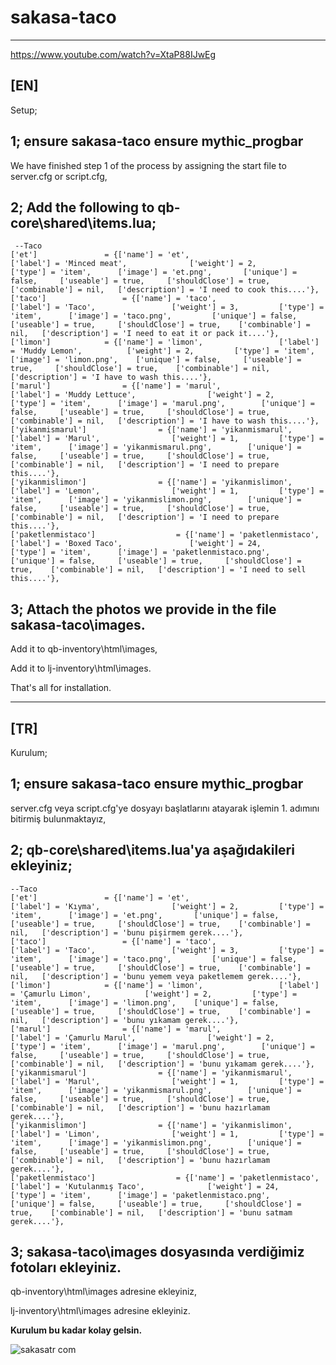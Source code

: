 # sakasa-taco

------------------------------------------------------------------------------------------------------------------------------------------------------------------------------

https://www.youtube.com/watch?v=XtaP88IJwEg

<strong>[EN]</strong>
------------------------------------------------------------------------------------------------------------------------------------------------------------------------------

Setup;

1;
ensure sakasa-taco
ensure mythic_progbar
------------------------------------------------------------------------------------------------------------------------------------------------------------------------------
We have finished step 1 of the process by assigning the start file to server.cfg or script.cfg,



2;
Add the following to qb-core\shared\items.lua;
------------------------------------------------------------------------------------------------------------------------------------------------------------------------------
     --Taco
	['et'] 			     = {['name'] = 'et', 			  	        ['label'] = 'Minced meat', 			    ['weight'] = 2, 		['type'] = 'item', 		['image'] = 'et.png', 	    ['unique'] = false, 	['useable'] = true, 	['shouldClose'] = true,	   ['combinable'] = nil,   ['description'] = 'I need to cook this....'},
	['taco'] 			     = {['name'] = 'taco', 			  	        ['label'] = 'Taco', 			    ['weight'] = 3, 		['type'] = 'item', 		['image'] = 'taco.png', 	    ['unique'] = false, 	['useable'] = true, 	['shouldClose'] = true,	   ['combinable'] = nil,   ['description'] = 'I need to eat it or pack it....'},
	['limon'] 			 = {['name'] = 'limon', 			  	['label'] = 'Muddy Lemon', 			['weight'] = 2, 		['type'] = 'item', 		['image'] = 'limon.png', 	['unique'] = false, 	['useable'] = true, 	['shouldClose'] = true,	   ['combinable'] = nil,   ['description'] = 'I have to wash this....'},
	['marul'] 			     = {['name'] = 'marul', 			  	        ['label'] = 'Muddy Lettuce', 			    ['weight'] = 2, 		['type'] = 'item', 		['image'] = 'marul.png', 	    ['unique'] = false, 	['useable'] = true, 	['shouldClose'] = true,	   ['combinable'] = nil,   ['description'] = 'I have to wash this....'},
	['yikanmismarul'] 			     = {['name'] = 'yikanmismarul', 			  	        ['label'] = 'Marul', 			    ['weight'] = 1, 		['type'] = 'item', 		['image'] = 'yikanmismarul.png', 	    ['unique'] = false, 	['useable'] = true, 	['shouldClose'] = true,	   ['combinable'] = nil,   ['description'] = 'I need to prepare this....'},
	['yikanmislimon'] 			     = {['name'] = 'yikanmislimon', 			  	        ['label'] = 'Lemon', 			    ['weight'] = 1, 		['type'] = 'item', 		['image'] = 'yikanmislimon.png', 	    ['unique'] = false, 	['useable'] = true, 	['shouldClose'] = true,	   ['combinable'] = nil,   ['description'] = 'I need to prepare this....'},
	['paketlenmistaco'] 			     = {['name'] = 'paketlenmistaco', 			  	        ['label'] = 'Boxed Taco', 			    ['weight'] = 24, 		['type'] = 'item', 		['image'] = 'paketlenmistaco.png', 	    ['unique'] = false, 	['useable'] = true, 	['shouldClose'] = true,	   ['combinable'] = nil,   ['description'] = 'I need to sell this....'},

3;
Attach the photos we provide in the file sakasa-taco\images.
------------------------------------------------------------------------------------------------------------------------------------------------------------------------------
Add it to qb-inventory\html\images,

Add it to lj-inventory\html\images.



That's all for installation.


------------------------------------------------------------------------------------------------------------------------------------------------------------------------------


<strong>[TR]</strong>
------------------------------------------------------------------------------------------------------------------------------------------------------------------------------

Kurulum;

1;
ensure sakasa-taco
ensure mythic_progbar
------------------------------------------------------------------------------------------------------------------------------------------------------------------------------
server.cfg veya script.cfg'ye dosyayı başlatlarını atayarak işlemin 1. adımını bitirmiş bulunmaktayız,

2;
qb-core\shared\items.lua'ya aşağıdakileri ekleyiniz;
------------------------------------------------------------------------------------------------------------------------------------------------------------------------------
    --Taco
	['et'] 			     = {['name'] = 'et', 			  	        ['label'] = 'Kıyma', 			    ['weight'] = 2, 		['type'] = 'item', 		['image'] = 'et.png', 	    ['unique'] = false, 	['useable'] = true, 	['shouldClose'] = true,	   ['combinable'] = nil,   ['description'] = 'bunu pişirmem gerek....'},
	['taco'] 			     = {['name'] = 'taco', 			  	        ['label'] = 'Taco', 			    ['weight'] = 3, 		['type'] = 'item', 		['image'] = 'taco.png', 	    ['unique'] = false, 	['useable'] = true, 	['shouldClose'] = true,	   ['combinable'] = nil,   ['description'] = 'bunu yemem veya paketlemem gerek....'},
	['limon'] 			 = {['name'] = 'limon', 			  	['label'] = 'Çamurlu Limon', 			['weight'] = 2, 		['type'] = 'item', 		['image'] = 'limon.png', 	['unique'] = false, 	['useable'] = true, 	['shouldClose'] = true,	   ['combinable'] = nil,   ['description'] = 'bunu yıkamam gerek....'},
	['marul'] 			     = {['name'] = 'marul', 			  	        ['label'] = 'Çamurlu Marul', 			    ['weight'] = 2, 		['type'] = 'item', 		['image'] = 'marul.png', 	    ['unique'] = false, 	['useable'] = true, 	['shouldClose'] = true,	   ['combinable'] = nil,   ['description'] = 'bunu yıkamam gerek....'},
	['yikanmismarul'] 			     = {['name'] = 'yikanmismarul', 			  	        ['label'] = 'Marul', 			    ['weight'] = 1, 		['type'] = 'item', 		['image'] = 'yikanmismarul.png', 	    ['unique'] = false, 	['useable'] = true, 	['shouldClose'] = true,	   ['combinable'] = nil,   ['description'] = 'bunu hazırlamam gerek....'},
	['yikanmislimon'] 			     = {['name'] = 'yikanmislimon', 			  	        ['label'] = 'Limon', 			    ['weight'] = 1, 		['type'] = 'item', 		['image'] = 'yikanmislimon.png', 	    ['unique'] = false, 	['useable'] = true, 	['shouldClose'] = true,	   ['combinable'] = nil,   ['description'] = 'bunu hazırlamam gerek....'},
	['paketlenmistaco'] 			     = {['name'] = 'paketlenmistaco', 			  	        ['label'] = 'Kutulanmış Taco', 			    ['weight'] = 24, 		['type'] = 'item', 		['image'] = 'paketlenmistaco.png', 	    ['unique'] = false, 	['useable'] = true, 	['shouldClose'] = true,	   ['combinable'] = nil,   ['description'] = 'bunu satmam gerek....'},

3;
sakasa-taco\images dosyasında verdiğimiz fotoları ekleyiniz.
------------------------------------------------------------------------------------------------------------------------------------------------------------------------------
qb-inventory\html\images adresine ekleyiniz,
 
lj-inventory\html\images adresine ekleyiniz.



<strong>Kurulum bu kadar kolay gelsin.</strong>


![sakasatr com](https://github.com/papdevelopment/qb-portak/assets/127118520/67696232-ef5a-4205-8d35-cb37fb4b6aa8)




